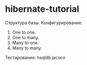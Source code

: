 # hibernate-tutorial

Структура базы.
Конфигурирование.

1. One to one.
2. One to many.
3. Many to one.
4. Many to many.

Тестирование:
hsqldb
jacoco